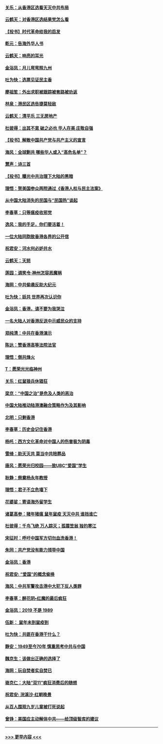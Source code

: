 #### [关乐：从香港区选看天灭中共布局](../pages/nsc993/n11686647.md?t=11281844) 
#### [云鹤天：对香港区选结果党怎么看](../pages/nsc993/n11686216.md?t=11281844) 
#### [【投书】时代革命给我的启发](../pages/nsc993/n11684287.md?t=11281844) 
#### [乾元：告海外华人书](../pages/nsc993/n11684044.md?t=11281844) 
#### [云鹤天：响亮的耳光](../pages/nsc993/n11684254.md?t=11281844) 
#### [金浴凤：月儿弯弯照九州](../pages/nsc993/n11684231.md?t=11281844) 
#### [吐为快：选票见证民主香](../pages/nsc993/n11684206.md?t=11281844) 
#### [廖祖笙：外出求职被跟踪被套路被劝返](../pages/nsc993/n11683874.md?t=11281844) 
#### [林泉：港民区选告捷莫轻敌](../pages/nsc993/n11683930.md?t=11281844) 
#### [云鹤天：清平乐 三无房地产](../pages/nsc993/n11681521.md?t=11281844) 
#### [杜彼得：出其不意 破之必也 华人在美 庄敬自强](../pages/nsc993/n11679554.md?t=11281844) 
#### [【投书】解散中国共产党与共产主义的宣言](../pages/nsc993/n11679177.md?t=11281844) 
#### [海风：全球剿共 哪些华人或入“高危名单”？](../pages/nsc993/n11678617.md?t=11281844) 
#### [慧声：诗三首](../pages/nsc993/n11678848.md?t=11281844) 
#### [【投书】曝光中共治理下大陆的黑暗](../pages/nsc993/n11678674.md?t=11281844) 
#### [理悟：贺美国参众两院通过《香港人权与民主法案》](../pages/nsc993/n11678104.md?t=11281844) 
#### [从中国大陆消失的民国与“民国热”谈起](../pages/nsc993/n11678075.md?t=11281844) 
#### [李春草：只等瘟疫收邪党](../pages/nsc993/n11677308.md?t=11281844) 
#### [逸风：我的手足，你们要活着！](../pages/nsc993/n11676352.md?t=11281844) 
#### [一位大陆同胞致香港各界的公开信](../pages/nsc993/n11675761.md?t=11281844) 
#### [祝君安：河水何必妒井水](../pages/nsc993/n11675746.md?t=11281844) 
#### [云鹤天：天怒](../pages/nsc993/n11675718.md?t=11281844) 
#### [莲园：调笑令‧神州怎容恶魔祸](../pages/nsc993/n11675648.md?t=11281844) 
#### [海网：中共偷袭反助大纪元](../pages/nsc993/n11673515.md?t=11281844) 
#### [吐为快：妖共 世界再次认识你](../pages/nsc993/n11673506.md?t=11281844) 
#### [金浴凤：香港，请不要为我哭泣](../pages/nsc993/n11673248.md?t=11281844) 
#### [一名大陆人对香港反送中示威民众的支持](../pages/nsc993/n11672615.md?t=11281844) 
#### [郑纯清：中共在香港演示](../pages/nsc993/n11670539.md?t=11281844) 
#### [陈达：赞香港高等法院法官](../pages/nsc993/n11669542.md?t=11281844) 
#### [理悟：倒共烽火](../pages/nsc993/n11668844.md?t=11281844) 
#### [T：愿荣光光临神州](../pages/nsc993/n11668421.md?t=11281844) 
#### [关乐：红鼠狼兵休猖狂](../pages/nsc993/n11668378.md?t=11281844) 
#### [梁京：“中国之治”是危及人类的恶治](../pages/nsc993/n11668328.md?t=11281844) 
#### [中国大陆推动陆港澳融合策略作为及其影响](../pages/nsc993/n11668157.md?t=11281844) 
#### [北明：只剩香港](../pages/nsc993/n11668002.md?t=11281844) 
#### [李春草：历史会记住香港](../pages/nsc993/n11667927.md?t=11281844) 
#### [杨吒：西方文化革命对中国人的伤害极为阴毒](../pages/nsc993/n11664521.md?t=11281844) 
#### [雪绮：助天灭共 莫当中共陪葬品](../pages/nsc993/n11662650.md?t=11281844) 
#### [唐风：愿荣光归校园——致UBC“爱国”学生](../pages/nsc993/n11662194.md?t=11281844) 
#### [耿静：祭奠杨永年教授](../pages/nsc993/n11662514.md?t=11281844) 
#### [理悟：君子不立危墙下](../pages/nsc993/n11662172.md?t=11281844) 
#### [花婆娑：寄语海外留学生](../pages/nsc993/n11662121.md?t=11281844) 
#### [诸葛高参：猪年猪瘟 鼠年鼠疫 天灭中共 谁挡谁亡](../pages/nsc993/n11661980.md?t=11281844) 
#### [杜彼得：千鸟飞绝 万人踪灭；孤蓑笠翁 独钓寒江](../pages/nsc993/n11661170.md?t=11281844) 
#### [宋征时：呼吁中国军方切勿血洗香港！](../pages/nsc993/n11415318.md?t=11281844) 
#### [朱同：共产党没有能力领导中国](../pages/nsc993/n11660421.md?t=11281844) 
#### [金浴凤：香港](../pages/nsc993/n11660419.md?t=11281844) 
#### [祝君安: “爱国”的概念偷换](../pages/nsc993/n11659706.md?t=11281844) 
#### [海风：中共军警攻击港中大犯下反人类罪](../pages/nsc993/n11659632.md?t=11281844) 
#### [李春草：醉花阴•红魔的最后疯狂](../pages/nsc993/n11659287.md?t=11281844) 
#### [金浴凤：2019 不是 1989](../pages/nsc993/n11657663.md?t=11281844) 
#### [伍新： 鼠年未到鼠疫到](../pages/nsc993/n11655098.md?t=11281844) 
#### [吐为快：共匪在香港干什么？](../pages/nsc993/n11654891.md?t=11281844) 
#### [静安：1949至今70年 慎重思考中共与中国](../pages/nsc993/n11651244.md?t=11281844) 
#### [魏京生：该做出正确的选择了](../pages/nsc993/n11653084.md?t=11281844) 
#### [海网：玩自焚者实自焚已](../pages/nsc993/n11652423.md?t=11281844) 
#### [骆克仁：大陆“双11”疯狂消费后的随想](../pages/nsc993/n11652305.md?t=11281844) 
#### [祝君安: 浣溪沙·红朝晚景](../pages/nsc993/n11652258.md?t=11281844) 
#### [从百人围观九岁儿童被打死说起](../pages/nsc993/n11651030.md?t=11281844) 
#### [曾铮：美国应主动解体中共——给顶级智库的建议](../pages/nsc993/n11649888.md?t=11281844) 

----
#### [ >>> 更早内容 <<< ](../indexes/nsc993-earlier.md)
